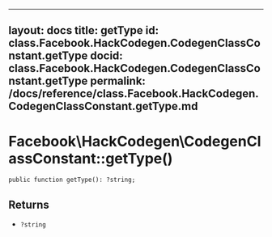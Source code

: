 
***

layout: docs
title: getType
id: class.Facebook.HackCodegen.CodegenClassConstant.getType
docid: class.Facebook.HackCodegen.CodegenClassConstant.getType
permalink: /docs/reference/class.Facebook.HackCodegen.CodegenClassConstant.getType.md
---







# Facebook\\HackCodegen\\CodegenClassConstant::getType()




``` Hack
public function getType(): ?string;
```




## Returns




* ` ?string `